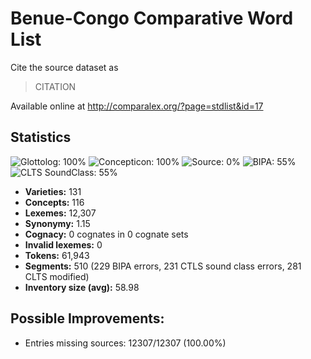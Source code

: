 # Benue-Congo Comparative Word List

Cite the source dataset as

> CITATION

Available online at http://comparalex.org/?page=stdlist&id=17

## Statistics



![Glottolog: 100%](https://img.shields.io/badge/Glottolog-100%25-brightgreen.svg "Glottolog: 100%")
![Concepticon: 100%](https://img.shields.io/badge/Concepticon-100%25-brightgreen.svg "Concepticon: 100%")
![Source: 0%](https://img.shields.io/badge/Source-0%25-red.svg "Source: 0%")
![BIPA: 55%](https://img.shields.io/badge/BIPA-55%25-red.svg "BIPA: 55%")
![CLTS SoundClass: 55%](https://img.shields.io/badge/CLTS%20SoundClass-55%25-red.svg "CLTS SoundClass: 55%")

- **Varieties:** 131
- **Concepts:** 116
- **Lexemes:** 12,307
- **Synonymy:** 1.15
- **Cognacy:** 0 cognates in 0 cognate sets
- **Invalid lexemes:** 0
- **Tokens:** 61,943
- **Segments:** 510 (229 BIPA errors, 231 CTLS sound class errors, 281 CLTS modified)
- **Inventory size (avg):** 58.98

## Possible Improvements:



- Entries missing sources: 12307/12307 (100.00%)